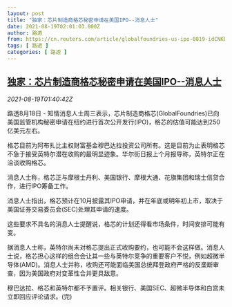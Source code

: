 ```yaml
---
layout: post
title: "独家：芯片制造商格芯秘密申请在美国IPO--消息人士"
date: 2021-08-19T02:01:03.000Z
author: 路透
from: https://cn.reuters.com/article/globalfoundries-us-ipo-0819-idCNKBS2FK03R
tags: [ 路透 ]
categories: [ 路透 ]
---
```

<!--1629338463000-->
[独家：芯片制造商格芯秘密申请在美国IPO--消息人士](https://cn.reuters.com/article/globalfoundries-us-ipo-0819-idCNKBS2FK03R)
------

<div>
<div><i>2021-08-19T01:40:42Z</i></div><p>路透8月18日 - 知情消息人士周三表示，芯片制造商格芯(GlobalFoundries)已向美国监管机构秘密申请在纽约进行首次公开发行(IPO)，格芯的估值可能达到250亿美元左右。</p><p>格芯目前为阿布扎比主权财富基金穆巴达拉投资公司所有。这是目前为止表明格芯不急于接受英特尔潜在收购的最明显迹象。华尔街日报上个月报导称，英特尔正在洽谈收购格芯。</p><p>消息人士称，格芯正与摩根士丹利、美国银行、摩根大通、花旗集团和瑞士信贷合作，进行IPO筹备工作。</p><p>消息人士指出，格芯预计在10月披露其IPO申请，并在年底或明年初上市，取决于美国证券交易委员会(SEC)处理其申请的速度。</p><p>这些要求不具名的消息人士提醒说，格芯的计划还得看市场条件，时间安排可能有变。</p><p>据消息人士称，英特尔尚未对格芯提出正式收购要约，也可能不会这样做。消息人士说，格芯担心这样的组合会让其一些与英特尔竞争的重要客户不悦，例如超微半导体(AMD)。消息人士并称，收购还可能面临美国总统拜登政府严格的反垄断审查，因为美国政府对变革性合并更具敌意。</p><p>穆巴达拉、格芯和英特尔都不予置评。相关银行、美国SEC、超微半导体和白宫未立即回应评论请求。(完)</p>
</div>
